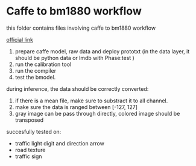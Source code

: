 # Caffe to bm1880 workflow
this folder contains files involving caffe to bm1880 workflow

[official link](https://sophon-edge.gitbook.io/project/toolkit/bmnet-compiler)

1. prepare caffe model, raw data and deploy prototxt (in the data layer, it should be python data or lmdb with Phase:test )
2. run the calibration tool
3. run the compiler
4. test the bmodel.

during inference, the data should be correctly converted:
1. if there is a mean file, make sure to substract it to all channel.
2. make sure the data is ranged between [-127, 127]
3. gray image can be pass through directly, colored image should be transposed

succesfully tested on:
* traffic light digit and direction arrow
* road texture
* traffic sign